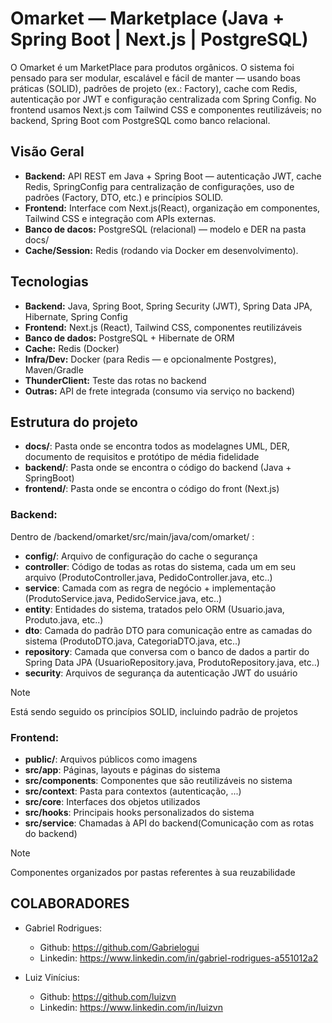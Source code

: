 # Omarket — Marketplace (Java + Spring Boot | Next.js | PostgreSQL)

O Omarket é um MarketPlace para produtos orgânicos. O sistema foi pensado para ser modular, escalável e fácil de manter — usando boas práticas (SOLID), padrões de projeto (ex.: Factory), cache com Redis, autenticação
por JWT e configuração centralizada com Spring Config. No frontend usamos Next.js com Tailwind CSS e componentes reutilizáveis; no backend, Spring Boot com PostgreSQL como banco relacional.

## Visão Geral

- __Backend:__ API REST em Java + Spring Boot — autenticação JWT, cache Redis, SpringConfig para centralização de configurações, uso de padrões (Factory, DTO,  etc.) e princípios SOLID.
- __Frontend:__ Interface com Next.js(React), organização em componentes, Tailwind CSS e integração com APIs externas.
- __Banco de dacos:__ PostgreSQL (relacional) — modelo e DER na pasta docs/
- __Cache/Session:__ Redis (rodando via Docker em desenvolvimento).

## Tecnologias

- __Backend:__ Java, Spring Boot, Spring Security (JWT), Spring Data JPA, Hibernate, Spring Config
- __Frontend:__ Next.js (React), Tailwind CSS, componentes reutilizáveis
- __Banco de dados:__ PostgreSQL + Hibernate de ORM
- __Cache:__ Redis (Docker)
- __Infra/Dev:__ Docker (para Redis — e opcionalmente Postgres), Maven/Gradle
- __ThunderClient:__ Teste das rotas no backend
- __Outras:__ API de frete integrada (consumo via serviço no backend)

## Estrutura do projeto

- __docs/__: Pasta onde se encontra todos as modelagnes UML, DER, documento de requisitos e protótipo de média fidelidade
- __backend/__: Pasta onde se encontra o código do backend (Java + SpringBoot)
- __frontend/__: Pasta onde se encontra o código do front (Next.js)

### Backend:

Dentro de  /backend/omarket/src/main/java/com/omarket/ :
- __config/__: Arquivo de configuração do cache o segurança
- __controller__: Código de todas as rotas do sistema, cada um em seu arquivo (ProdutoController.java, PedidoController.java, etc..)
- __service__: Camada com as regra de negócio + implementação (ProdutoService.java, PedidoService.java, etc..)
- __entity__: Entidades do sistema, tratados pelo ORM (Usuario.java, Produto.java, etc..)
- __dto__: Camada do padrão DTO para comunicação entre as camadas do sistema (ProdutoDTO.java, CategoriaDTO.java, etc..)
- __repository__: Camada que conversa com o banco de dados a partir do Spring Data JPA (UsuarioRepository.java, ProdutoRepository.java, etc..)
- __security__: Arquivos de segurança da autenticação JWT do usuário

> [!NOTE]
> Está sendo seguido os princípios SOLID, incluindo padrão de projetos

### Frontend:

- __public/__: Arquivos públicos como imagens
- __src/app__: Páginas, layouts e páginas do sistema
- __src/components__: Componentes que são reutilizáveis no sistema
- __src/context__: Pasta para contextos (autenticação, ...)
- __src/core__: Interfaces dos objetos utilizados
- __src/hooks__: Principais hooks personalizados do sistema
- __src/service__: Chamadas à API do backend(Comunicação com as rotas do backend)

> [!NOTE]
> Componentes organizados por pastas referentes à sua reuzabilidade

## COLABORADORES

- Gabriel Rodrigues:
    - Github: https://github.com/Gabrielogui
    - Linkedin: https://www.linkedin.com/in/gabriel-rodrigues-a551012a2

- Luiz Vinícius:
    - Github: https://github.com/luizvn
    - Linkedin: https://www.linkedin.com/in/luizvn

